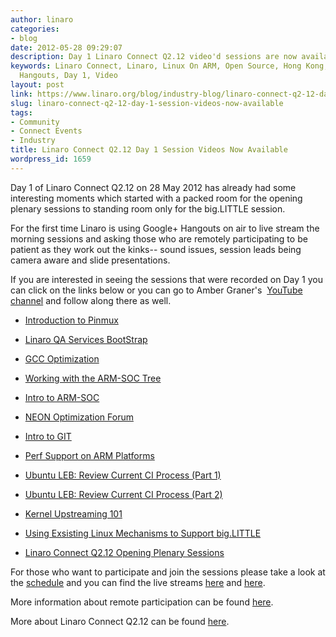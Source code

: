 ```yaml
---
author: linaro
categories:
- blog
date: 2012-05-28 09:29:07
description: Day 1 Linaro Connect Q2.12 video'd sessions are now available online.
keywords: Linaro Connect, Linaro, Linux On ARM, Open Source, Hong Kong, Sessions,
  Hangouts, Day 1, Video
layout: post
link: https://www.linaro.org/blog/industry-blog/linaro-connect-q2-12-day-1-session-videos-now-available/
slug: linaro-connect-q2-12-day-1-session-videos-now-available
tags:
- Community
- Connect Events
- Industry
title: Linaro Connect Q2.12 Day 1 Session Videos Now Available
wordpress_id: 1659
---
```


Day 1 of Linaro Connect Q2.12 on 28 May 2012 has already had some interesting moments which started with a packed room for the opening plenary sessions to standing room only for the big.LITTLE session.

For the first time Linaro is using Google+ Hangouts on air to live stream the morning sessions and asking those who are remotely participating to be patient as they work out the kinks-- sound issues, session leads being camera aware and slide presentations.

If you are interested in seeing the sessions that were recorded on Day 1 you can click on the links below or you can go to Amber Graner's  [YouTube channel](http://www.youtube.com/user/AmberGraner) and follow along there as well.

  * [Introduction to Pinmux](http://youtu.be/Zd5SseuszQ0)


  * [Linaro QA Services BootStrap](http://youtu.be/I59HuSt_yCI)


  * [GCC Optimization](http://youtu.be/zyxHPg3rJss)


  * [Working with the ARM-SOC Tree](http://youtu.be/_J4wIisd-9o)


  * [Intro to ARM-SOC](http://youtu.be/Q1Xp-HlbF00)


  * [NEON Optimization Forum](http://youtu.be/zYnC888SzFQ)


  * [Intro to GIT](http://youtu.be/iiKOX96-gwg)


  * [Perf Support on ARM Platforms](http://youtu.be/r_RhM9kEYjc)


  * [Ubuntu LEB: Review Current CI Process (Part 1)](http://youtu.be/zKFhwqbvay8)


  * [Ubuntu LEB: Review Current CI Process (Part 2)](http://youtu.be/YyNdYapK8Lw)


  * [Kernel Upstreaming 101](http://youtu.be/fp7n7VPrHD8)


  * [Using Exsisting Linux Mechanisms to Support big.LITTLE](http://youtu.be/K8C31mb7Qc0)


  * [Linaro Connect Q2.12 Opening Plenary Sessions](http://youtu.be/OlzYuXMuJ9E)


For those who want to participate and join the sessions please take a look at the [schedule](http://connect.linaro.org/resources/#schedule) and you can find the live streams [here](https://plus.google.com/100254004947968890609/posts) and [here](http://www.youtube.com/user/AmberGraner).

More information about remote participation can be found [here](http://connect.linaro.org/remote-participation-for-q2-12/).

More about Linaro Connect Q2.12 can be found [here](http://connect.linaro.org/resources/#welcome).